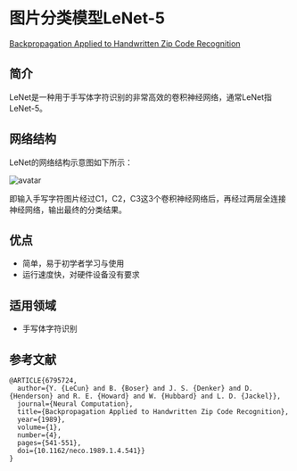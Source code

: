 # 图片分类模型LeNet-5



[Backpropagation Applied to Handwritten Zip Code Recognition](https://ieeexplore.ieee.org/document/6795724)



## 简介



LeNet是一种用于手写体字符识别的非常高效的卷积神经网络，通常LeNet指LeNet-5。



## 网络结构



LeNet的网络结构示意图如下所示：

![avatar](../../build/html/_static/LeNet5.jpg)



即输入手写字符图片经过C1，C2，C3这3个卷积神经网络后，再经过两层全连接神经网络，输出最终的分类结果。



## 优点



- 简单，易于初学者学习与使用
- 运行速度快，对硬件设备没有要求



## 适用领域



- 手写体字符识别



## 参考文献



```plain
@ARTICLE{6795724,
  author={Y. {LeCun} and B. {Boser} and J. S. {Denker} and D. {Henderson} and R. E. {Howard} and W. {Hubbard} and L. D. {Jackel}},
  journal={Neural Computation},
  title={Backpropagation Applied to Handwritten Zip Code Recognition},
  year={1989},
  volume={1},
  number={4},
  pages={541-551},
  doi={10.1162/neco.1989.1.4.541}}
}
```